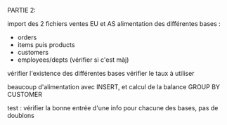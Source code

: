 PARTIE 2:
    
import des 2 fichiers ventes EU et AS
alimentation des différentes bases :
- orders
- items puis products
- customers
- employees/depts (vérifier si c'est màj)

vérifier l'existence des différentes bases
vérifier le taux à utiliser

beaucoup d'alimentation avec INSERT, et calcul de la balance GROUP BY CUSTOMER

test : vérifier la bonne entrée d'une info pour chacune des bases, pas de doublons

